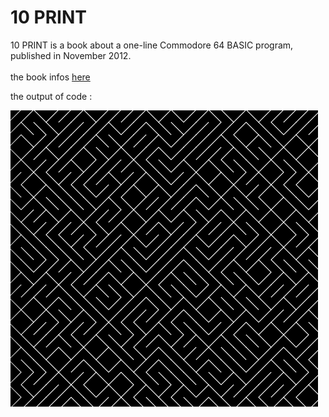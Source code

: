 # 10 PRINT

10 PRINT is a book about a one-line Commodore 64 BASIC program, published in November 2012.
<br/><br/>
the book infos [here](https://10print.org/)

the output of code : 

<img src="docs/src.png">
